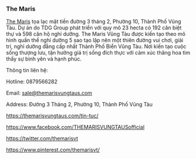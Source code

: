 ### The Maris

[The Maris](https://themarisvungtaus.com/) tọa lạc mặt tiền đường 3 tháng 2, Phường 10, Thành Phố Vũng Tàu. Dự án do TDG Group phát triển với quy mô 23 hecta có 192 căn biệt thự và 598 căn hộ nghỉ dưỡng. The Maris Vũng Tàu được kiến tạo theo mô hình quần thể nghỉ dưỡng 5 sao tạo lập nên một thiên đường vui chơi, giải trí, nghỉ dưỡng đẳng cấp nhất Thành Phố Biển Vũng Tàu. Nơi kiến tạo cuộc sống thượng lưu, tận hưởng giá trị sống đích thực với cảm xúc thăng hoa tìm thấy sự bình yên và hạnh phúc.

Thông tin liên hệ:

Hotline: 0879566282

Email: sale@themarisvungtaus.com

Address: Đường 3 Tháng 2, Phường 10, Thành Phố Vũng Tàu

https://themarisvungtaus.com/tin-tuc/

https://www.facebook.com/THEMARISVUNGTAUSofficial

https://twitter.com/themarisvt

https://www.pinterest.com/themarisvt/
